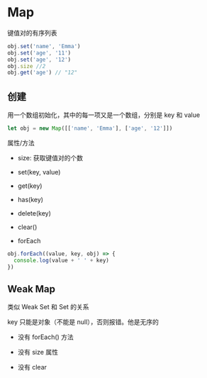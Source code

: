 # Map

键值对的有序列表

```js
obj.set('name', 'Emma')
obj.set('age', '11')
obj.set('age', '12')
obj.size //2
obj.get('age') // "12"
```

## 创建

用一个数组初始化，其中的每一项又是一个数组，分别是 key 和 value

```js
let obj = new Map([['name', 'Emma'], ['age', '12']])
```

属性/方法

- size: 获取键值对的个数

- set(key, value)

- get(key)

- has(key)

- delete(key)

- clear()

- forEach

```js
obj.forEach((value, key, obj) => {
  console.log(value + ' ' + key)
})
```

## Weak Map

类似 Weak Set 和 Set 的关系

key 只能是对象（不能是 null），否则报错。他是无序的

- 没有 forEach() 方法

- 没有 size 属性

- 没有 clear
